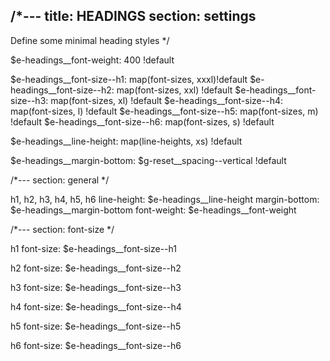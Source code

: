 /*---
title: HEADINGS
section: settings
---
Define some minimal heading styles
*/

$e-headings__font-weight: 400 !default

$e-headings__font-size--h1: map(font-sizes, xxxl)!default
$e-headings__font-size--h2: map(font-sizes, xxl) !default
$e-headings__font-size--h3: map(font-sizes, xl) !default
$e-headings__font-size--h4: map(font-sizes, l) !default
$e-headings__font-size--h5: map(font-sizes, m) !default
$e-headings__font-size--h6: map(font-sizes, s) !default

$e-headings__line-height: map(line-heights, xs) !default

$e-headings__margin-bottom: $g-reset__spacing--vertical !default

/*---
section: general
*/

h1,
h2,
h3,
h4,
h5,
h6
  line-height: $e-headings__line-height
  margin-bottom: $e-headings__margin-bottom
  font-weight: $e-headings__font-weight

/*---
section: font-size
*/

h1
  font-size: $e-headings__font-size--h1

h2
  font-size: $e-headings__font-size--h2

h3
  font-size: $e-headings__font-size--h3

h4
  font-size: $e-headings__font-size--h4

h5
  font-size: $e-headings__font-size--h5

h6
  font-size: $e-headings__font-size--h6

